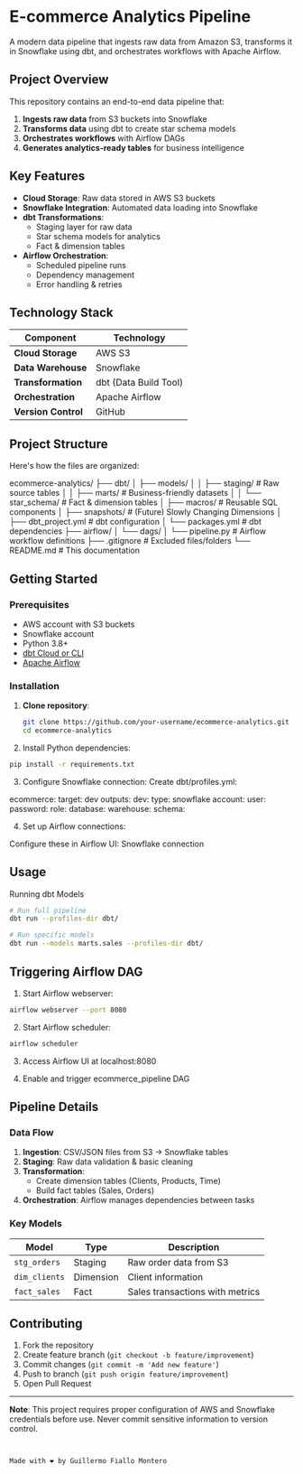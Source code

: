 # E-commerce Analytics Pipeline

A modern data pipeline that ingests raw data from Amazon S3, transforms it in Snowflake using dbt, and orchestrates workflows with Apache Airflow.

## Project Overview

This repository contains an end-to-end data pipeline that:
1. **Ingests raw data** from S3 buckets into Snowflake
2. **Transforms data** using dbt to create star schema models
3. **Orchestrates workflows** with Airflow DAGs
4. **Generates analytics-ready tables** for business intelligence

## Key Features

- **Cloud Storage**: Raw data stored in AWS S3 buckets
- **Snowflake Integration**: Automated data loading into Snowflake
- **dbt Transformations**:
  - Staging layer for raw data
  - Star schema models for analytics
  - Fact & dimension tables
- **Airflow Orchestration**:
  - Scheduled pipeline runs
  - Dependency management
  - Error handling & retries

## Technology Stack

| Component       | Technology                 |
|-----------------|----------------------------|
| **Cloud Storage** | AWS S3                   |
| **Data Warehouse**| Snowflake                |
| **Transformation**| dbt (Data Build Tool)    |
| **Orchestration** | Apache Airflow           |
| **Version Control**| GitHub                  |

## Project Structure
Here's how the files are organized:

ecommerce-analytics/
├── dbt/
│ ├── models/
│ │ ├── staging/ # Raw source tables
│ │ ├── marts/ # Business-friendly datasets
│ │ └── star_schema/ # Fact & dimension tables
│ ├── macros/ # Reusable SQL components
│ ├── snapshots/ # (Future) Slowly Changing Dimensions
│ ├── dbt_project.yml # dbt configuration
│ └── packages.yml # dbt dependencies
├── airflow/
│ └── dags/
│ └── pipeline.py # Airflow workflow definitions
├── .gitignore # Excluded files/folders
└── README.md # This documentation


## Getting Started

### Prerequisites

- AWS account with S3 buckets
- Snowflake account
- Python 3.8+
- [dbt Cloud or CLI](https://www.getdbt.com/)
- [Apache Airflow](https://airflow.apache.org/)

### Installation

1. **Clone repository**:
   ```bash
   git clone https://github.com/your-username/ecommerce-analytics.git
   cd ecommerce-analytics
   ```

2. Install Python dependencies:
``` bash
pip install -r requirements.txt
```

3. Configure Snowflake connection:
Create dbt/profiles.yml:

ecommerce:
  target: dev
  outputs:
    dev:
      type: snowflake
      account: <your-account>
      user: <your-username>
      password: <your-password>
      role: <your-role>
      database: <your-database>
      warehouse: <your-warehouse>
      schema: <your-schema>

4. Set up Airflow connections:

Configure these in Airflow UI:
Snowflake connection

## Usage

Running dbt Models

``` bash
# Run full pipeline
dbt run --profiles-dir dbt/

# Run specific models
dbt run --models marts.sales --profiles-dir dbt/
```

## Triggering Airflow DAG

1. Start Airflow webserver:

```` bash
airflow webserver --port 8080
````

2. Start Airflow scheduler:

```` bash
airflow scheduler
````
3. Access Airflow UI at localhost:8080

4. Enable and trigger ecommerce_pipeline DAG

## Pipeline Details

### Data Flow
1. **Ingestion**: CSV/JSON files from S3 → Snowflake tables
2. **Staging**: Raw data validation & basic cleaning
3. **Transformation**:
   - Create dimension tables (Clients, Products, Time)
   - Build fact tables (Sales, Orders)
4. **Orchestration**: Airflow manages dependencies between tasks

### Key Models
| Model              | Type     | Description                     |
|--------------------|----------|---------------------------------|
| `stg_orders`       | Staging  | Raw order data from S3          |
| `dim_clients`      | Dimension| Client information              |
| `fact_sales`       | Fact     | Sales transactions with metrics|

## Contributing

1. Fork the repository
2. Create feature branch (`git checkout -b feature/improvement`)
3. Commit changes (`git commit -m 'Add new feature'`)
4. Push to branch (`git push origin feature/improvement`)
5. Open Pull Request


---

**Note**: This project requires proper configuration of AWS and Snowflake credentials before use. Never commit sensitive information to version control.
```


Made with ❤️ by Guillermo Fiallo Montero
